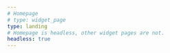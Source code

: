 ```yaml
---
# Homepage
# type: widget_page
type: landing 
# Homepage is headless, other widget pages are not.
headless: true
---
```

